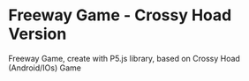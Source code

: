# Freeway Game - Crossy Hoad Version

Freeway Game, create with P5.js library, based on Crossy Hoad (Android/IOs) Game

